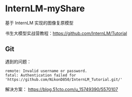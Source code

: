 # InternLM-myShare

基于 InternLM 实现的图像复原模型

书生大模型实战营教程：https://github.com/InternLM/Tutorial

## Git

遇到的问题：

```
remote: Invalid username or password.
fatal: Authentication failed for 'https://github.com/NikonD850/InternLM_Tutorial.git/'
```

解决方案：
https://blog.51cto.com/u_15749390/5570107
